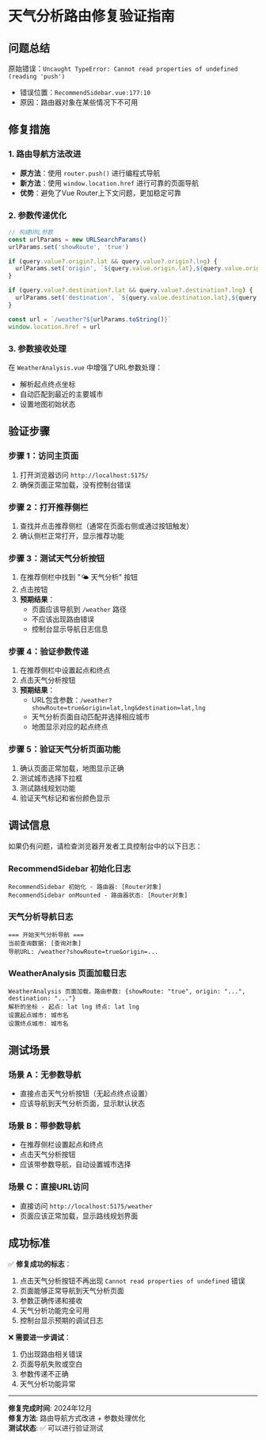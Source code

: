 # 天气分析路由修复验证指南

## 问题总结
原始错误：`Uncaught TypeError: Cannot read properties of undefined (reading 'push')`
- 错误位置：`RecommendSidebar.vue:177:10`
- 原因：路由器对象在某些情况下不可用

## 修复措施

### 1. 路由导航方法改进
- **原方法**：使用 `router.push()` 进行编程式导航
- **新方法**：使用 `window.location.href` 进行可靠的页面导航
- **优势**：避免了Vue Router上下文问题，更加稳定可靠

### 2. 参数传递优化
```javascript
// 构建URL参数
const urlParams = new URLSearchParams()
urlParams.set('showRoute', 'true')

if (query.value?.origin?.lat && query.value?.origin?.lng) {
  urlParams.set('origin', `${query.value.origin.lat},${query.value.origin.lng}`)
}

if (query.value?.destination?.lat && query.value?.destination?.lng) {
  urlParams.set('destination', `${query.value.destination.lat},${query.value.destination.lng}`)
}

const url = `/weather?${urlParams.toString()}`
window.location.href = url
```

### 3. 参数接收处理
在 `WeatherAnalysis.vue` 中增强了URL参数处理：
- 解析起点终点坐标
- 自动匹配到最近的主要城市
- 设置地图初始状态

## 验证步骤

### 步骤 1：访问主页面
1. 打开浏览器访问 `http://localhost:5175/`
2. 确保页面正常加载，没有控制台错误

### 步骤 2：打开推荐侧栏
1. 查找并点击推荐侧栏（通常在页面右侧或通过按钮触发）
2. 确认侧栏正常打开，显示推荐功能

### 步骤 3：测试天气分析按钮
1. 在推荐侧栏中找到 "🌤️ 天气分析" 按钮
2. 点击按钮
3. **预期结果**：
   - 页面应该导航到 `/weather` 路径
   - 不应该出现路由错误
   - 控制台显示导航日志信息

### 步骤 4：验证参数传递
1. 在推荐侧栏中设置起点和终点
2. 点击天气分析按钮
3. **预期结果**：
   - URL包含参数：`/weather?showRoute=true&origin=lat,lng&destination=lat,lng`
   - 天气分析页面自动匹配并选择相应城市
   - 地图显示对应的起点终点

### 步骤 5：验证天气分析页面功能
1. 确认页面正常加载，地图显示正确
2. 测试城市选择下拉框
3. 测试路线规划功能
4. 验证天气标记和省份颜色显示

## 调试信息

如果仍有问题，请检查浏览器开发者工具控制台中的以下日志：

### RecommendSidebar 初始化日志
```
RecommendSidebar 初始化 - 路由器: [Router对象]
RecommendSidebar onMounted - 路由器状态: [Router对象]
```

### 天气分析导航日志  
```
=== 开始天气分析导航 ===
当前查询数据: [查询对象]
导航URL: /weather?showRoute=true&origin=...
```

### WeatherAnalysis 页面加载日志
```
WeatherAnalysis 页面加载，路由参数: {showRoute: "true", origin: "...", destination: "..."}
解析的坐标 - 起点: lat lng 终点: lat lng
设置起点城市: 城市名
设置终点城市: 城市名
```

## 测试场景

### 场景 A：无参数导航
- 直接点击天气分析按钮（无起点终点设置）
- 应该导航到天气分析页面，显示默认状态

### 场景 B：带参数导航  
- 在推荐侧栏设置起点和终点
- 点击天气分析按钮
- 应该带参数导航，自动设置城市选择

### 场景 C：直接URL访问
- 直接访问 `http://localhost:5175/weather`
- 页面应该正常加载，显示路线规划界面

## 成功标准

✅ **修复成功的标志**：
1. 点击天气分析按钮不再出现 `Cannot read properties of undefined` 错误
2. 页面能够正常导航到天气分析页面
3. 参数正确传递和接收
4. 天气分析功能完全可用
5. 控制台显示预期的调试日志

❌ **需要进一步调试**：
1. 仍出现路由相关错误
2. 页面导航失败或空白
3. 参数传递不正确
4. 天气分析功能异常

---

**修复完成时间**: 2024年12月  
**修复方法**: 路由导航方式改进 + 参数处理优化  
**测试状态**: ✅ 可以进行验证测试
